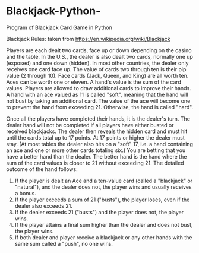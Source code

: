 # Blackjack-Python-
Program of Blackjack Card Game in Python

Blackjack Rules: taken from https://en.wikipedia.org/wiki/Blackjack

Players are each dealt two cards, face up or down depending on the casino and the table. In the U.S., the dealer is also dealt two cards, normally one up (exposed) and one down (hidden). In most other countries, the dealer only receives one card face up. The value of cards two through ten is their pip value (2 through 10). Face cards (Jack, Queen, and King) are all worth ten. Aces can be worth one or eleven. A hand's value is the sum of the card values. Players are allowed to draw additional cards to improve their hands. A hand with an ace valued as 11 is called "soft", meaning that the hand will not bust by taking an additional card. The value of the ace will become one to prevent the hand from exceeding 21. Otherwise, the hand is called "hard".

Once all the players have completed their hands, it is the dealer's turn. The dealer hand will not be completed if all players have either busted or received blackjacks. The dealer then reveals the hidden card and must hit until the cards total up to 17 points. At 17 points or higher the dealer must stay. (At most tables the dealer also hits on a "soft" 17, i.e. a hand containing an ace and one or more other cards totaling six.) You are betting that you have a better hand than the dealer. The better hand is the hand where the sum of the card values is closer to 21 without exceeding 21. The detailed outcome of the hand follows:
1. If the player is dealt an Ace and a ten-value card (called a "blackjack" or "natural"), and the dealer does not, the player wins and usually receives a bonus.
2. If the player exceeds a sum of 21 ("busts"), the player loses, even if the dealer also exceeds 21.
3. If the dealer exceeds 21 ("busts") and the player does not, the player wins.
4. If the player attains a final sum higher than the dealer and does not bust, the player wins.
5. If both dealer and player receive a blackjack or any other hands with the same sum called a "push", no one wins.
